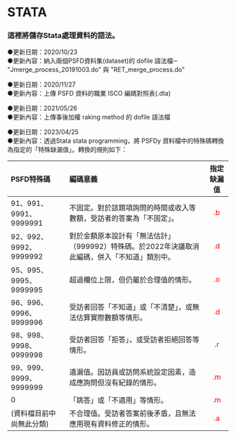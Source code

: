 # STATA

### 這裡將儲存Stata處理資料的語法。

●更新日期：2020/10/23  
●更新內容：納入兩個PSFD資料集(dataset)的 dofile 語法檔─ "Jmerge_process_20191003.do" 與 "RET_merge_process.do"

●更新日期：2020/11/27  
●更新內容：上傳 PSFD 資料的職業 ISCO 編碼對照表(.dta)

●更新日期：2021/05/26  
●更新內容：上傳事後加權 raking method 的 dofile 語法檔

●更新日期：2023/04/25  
●更新內容：透過Stata stata programming，將 PSFDy 資料檔中的特殊碼轉換為指定的「特殊缺漏值」。轉換的規則如下：

|PSFD特殊碼|編碼意義|指定缺漏值|
|:--------|:-------|:------:|
|91、991、9991、9999991|不固定。對於該題項詢問的時間或收入等數額，受訪者的答案為「不固定」。|<font color=red> .b </font>|
|92、992、9992、9999992|對於金額原本設計有「無法估計」（999992）特殊碼。於2022年決議取消此編碼，併入「不知道」類別中。|<font color=red> .d </font>|
|95、995、9995、9999995|超過欄位上限，但仍屬於合理值的情形。|<font color=red> .o </font>|
|96、996、9996、9999996|受訪者回答「不知道」或「不清楚」，或無法估算實際數額等情形。|<font color=red> .d </font>|
|98、998、9998、9999998|受訪者回答「拒答」，或受訪者拒絕回答等情形。|<font color=red> .r </font>|
|99、999、9999、9999999|遺漏值。因訪員或訪問系統設定因素，造成應詢問但沒有紀錄的情形。|<font color=red> .m </font>|
|0|「跳答」或「不適用」等情形。|<font color=red> .m </font>|
|(資料檔目前中尚無此分類)|不合理值。受訪者答案前後矛盾，且無法應用現有資料修正的情形。|<font color=red> .a </font>|
 
